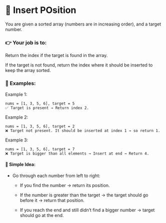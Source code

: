 # 🧩 Insert POsition
You are given a sorted array (numbers are in increasing order), and a target number.

### 👉 Your job is to:

Return the index if the target is found in the array.

If the target is not found, return the index where it should be inserted to keep the array sorted.

### 🧠 Examples:
Example 1:
```
nums = [1, 3, 5, 6], target = 5
✅ Target is present → Return index 2.
```
Example 2:
```
nums = [1, 3, 5, 6], target = 2
❌ Target not present. It should be inserted at index 1 → so return 1.
```
Example 3:
```
nums = [1, 3, 5, 6], target = 7
❌ Target is bigger than all elements → Insert at end → Return 4.
```

#### 🚶 Simple Idea:

- Go through each number from left to right:

  - If you find the number → return its position.

  - If the number is greater than the target → the target should go before it → return that position.

  - If you reach the end and still didn’t find a bigger number → target should go at the end.

